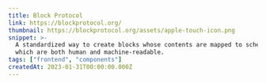 ```yaml
---
title: Block Protocol
link: https://blockprotocol.org/
thumbnail: https://blockprotocol.org/assets/apple-touch-icon.png
snippet: >-
  A standardized way to create blocks whose contents are mapped to schemas,
  which are both human and machine-readable.
tags: ["frontend", "components"]
createdAt: 2023-01-31T00:00:00.000Z
---
```

